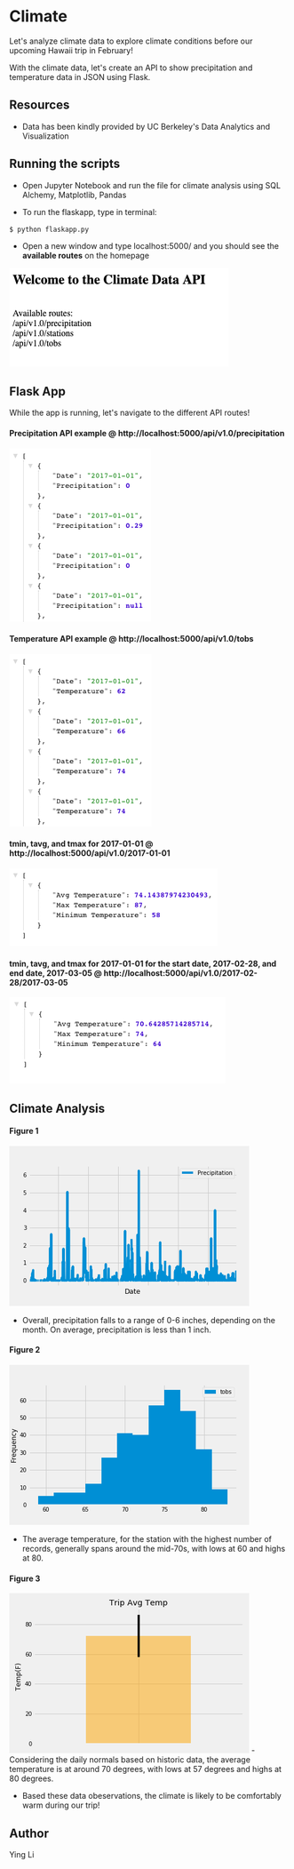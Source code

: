 # Climate 
Let's analyze climate data to explore climate conditions before our upcoming Hawaii trip in February! 

With the climate data, let's create an API to show precipitation and temperature data in JSON using Flask.

## Resources 
- Data has been kindly provided by UC Berkeley's Data Analytics and Visualization

## Running the scripts
- Open Jupyter Notebook and run the file for climate analysis using SQL Alchemy, Matplotlib, Pandas

- To run the flaskapp, type in terminal:
```
$ python flaskapp.py
```

- Open a new window and type localhost:5000/ and you should see the <b>available routes</b> on the homepage
<img src="https://github.com/ying-li-python/climate/blob/master/Images/homepage.png"> 

## Flask App
While the app is running, let's navigate to the different API routes! 

#### Precipitation API example @ http://localhost:5000/api/v1.0/precipitation  

<img src="https://github.com/ying-li-python/climate/blob/master/Images/precipitation_json.png"> 

#### Temperature API example @ http://localhost:5000/api/v1.0/tobs

<img src="https://github.com/ying-li-python/climate/blob/master/Images/temp_json.png">

#### tmin, tavg, and tmax for 2017-01-01 @ http://localhost:5000/api/v1.0/2017-01-01

<img src="https://github.com/ying-li-python/climate/blob/master/Images/start_date_json.png">

#### tmin, tavg, and tmax for 2017-01-01 for the start date, 2017-02-28, and end date, 2017-03-05 @ http://localhost:5000/api/v1.0/2017-02-28/2017-03-05

<img src="https://github.com/ying-li-python/climate/blob/master/Images/start_end_date_json.png">

## Climate Analysis

#### Figure 1 
<img src="https://github.com/ying-li-python/climate/blob/master/Images/precipitation.png">

- Overall, precipitation falls to a range of 0-6 inches, depending on the month. On average, precipitation is less than 1 inch.

#### Figure 2
<img src="https://github.com/ying-li-python/climate/blob/master/Images/temperature.png">

- The average temperature, for the station with the highest number of records, generally spans around the mid-70s, with lows at 60 and highs at 80.

#### Figure 3
<img src="https://github.com/ying-li-python/climate/blob/master/Images/trip_temperature_average.png">
- Considering the daily normals based on historic data, the average temperature is at around 70 degrees, with lows at 57 degrees and highs at 80 degrees. 

- Based these data obeservations, the climate is likely to be comfortably warm during our trip!

## Author 
Ying Li


